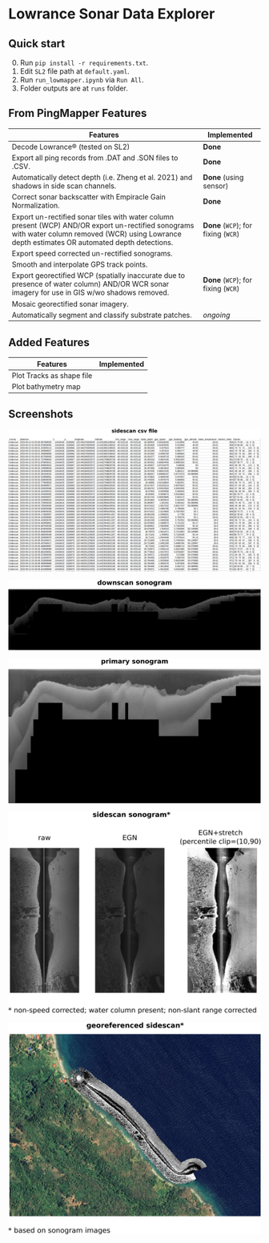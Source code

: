 # Lowrance Sonar Data Explorer

## Quick start
0. Run `pip install -r requirements.txt`.
1. Edit `SL2` file path at `default.yaml`.
2. Run `run_lowmapper.ipynb` via `Run All`.
3. Folder outputs are at `runs` folder.

## From PingMapper Features

| Features | Implemented |
| --- | ----------- |
| Decode Lowrance® (tested on SL2) | **Done** |
| Export all ping records from .DAT and .SON files to .CSV. | **Done** | 
| Automatically detect depth (i.e. Zheng et al. 2021) and shadows in side scan channels. | **Done** (using sensor) |
| Correct sonar backscatter with Empiracle Gain Normalization. | **Done** |
| Export un-rectified sonar tiles with water column present (WCP) AND/OR export un-rectified sonograms with water column removed (WCR) using Lowrance depth estimates OR automated depth detections. | **Done** (`WCP`); for fixing (`WCR`) |
| Export speed corrected un-rectified sonograms. |
| Smooth and interpolate GPS track points. |
Export georectified WCP (spatially inaccurate due to presence of water column) AND/OR WCR sonar imagery for use in GIS w/wo shadows removed. | **Done** (`WCP`); for fixing (`WCR`) |
| Mosaic georectified sonar imagery. | |
| Automatically segment and classify substrate patches. | *ongoing* |


## Added Features
| Features | Implemented |
| - | - |
| Plot Tracks as shape file | |
| Plot bathymetry map | |

## Screenshots

![](images/csv.png)

![](images/downscan.png)

![](images/primary.png)

![](images/sidescan.png)

![](images/sidescan2.png)